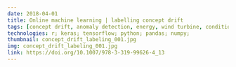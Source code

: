 ```yaml
---
date: 2018-04-01
title: Online machine learning | labelling concept drift
tags: [concept drift, anomaly detection, energy, wind turbine, condition based maintenance, labeling, machine learning]
technologies: r; keras; tensorflow; python; pandas; numpy;
thumbnail: concept_drift_labeling_001.jpg
img: concept_drift_labeling_001.jpg
link: https://doi.org/10.1007/978-3-319-99626-4_13
---
```

